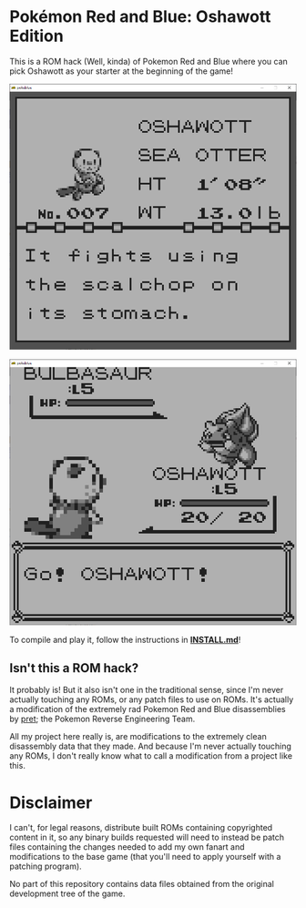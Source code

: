 # Pokémon Red and Blue: Oshawott Edition
This is a ROM hack (Well, kinda) of Pokemon Red and Blue where you can pick Oshawott as your starter at the beginning of the game!

![Oshawott in the Pokedex](OshawottDex.png "Oshawott's Pokedex Entry in Pokemon Blue")

![Oshawott in a Battle](OshawottBattle.png "Oshawott battling a Bulbasaur")

To compile and play it, follow the instructions in [**INSTALL.md**](INSTALL.md)!

## Isn't this a ROM hack?
It probably is! But it also isn't one in the traditional sense, since I'm never actually touching any ROMs, or any patch files to use on ROMs. It's actually a modification of the extremely rad Pokemon Red and Blue disassemblies by [pret][pret]; the Pokemon Reverse Engineering Team.

All my project here really is, are modifications to the extremely clean disassembly data that they made. And because I'm never actually touching any ROMs, I don't really know what to call a modification from a project like this.

# Disclaimer
I can't, for legal reasons, distribute built ROMs containing copyrighted content in it, so any binary builds requested will need to instead be patch files containing the changes needed to add my own fanart and modifications to the base game (that you'll need to apply yourself with a patching program).

No part of this repository contains data files obtained from the original development tree of the game.

[pret]: https://github.com/pret
